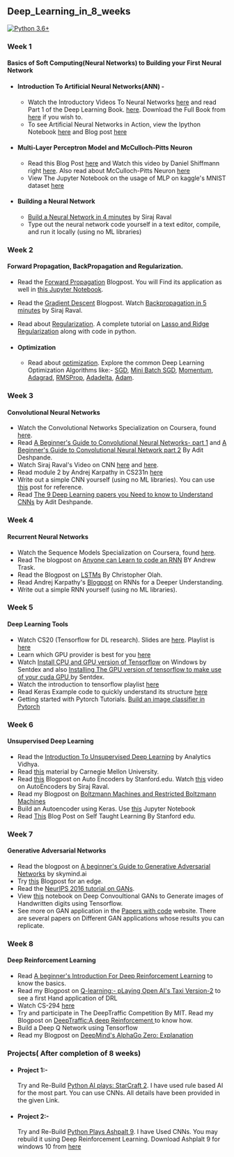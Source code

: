 ## Deep_Learning_in_8_weeks
[![Python 3.6+](https://img.shields.io/badge/python%20-3.6%2B-green.svg)](https://www.python.org/downloads/)

### Week 1 
#### Basics of Soft Computing(Neural Networks) to Building your First Neural Network
- #### Introduction To Artificial Neural Networks(ANN) -
    - Watch the Introductory Videos To Neural Networks [here](https://www.youtube.com/watch?v=ZzWaow1Rvho&list=PLxt59R_fWVzT9bDxA76AHm3ig0Gg9S3So) and read Part 1 of the Deep Learning Book. 
     [here](http://www.deeplearningbook.org/). Download the Full Book from [here](https://github.com/soumyadip1995/deep-learning-by-ian-goodfellow-full-pdf/blob/master/deeplearningbook.pdf) if you wish to.
     - To see Artificial Neural Networks in Action, view the Ipython Notebook [here](https://github.com/soumyadip1995/Deep_Learning_in_8_weeks/blob/master/Week%201%20Notebooks/part1.ipynb) and Blog post [here](https://www.bogotobogo.com/python/scikit-learn/Artificial-Neural-Network-ANN-1-Introduction.php)
 - #### Multi-Layer Perceptron Model and McCulloch-Pitts Neuron
      - Read this Blog Post [here](https://skymind.ai/wiki/multilayer-perceptron) and Watch this video by Daniel Shiffmann right [here](https://www.youtube.com/watch?v=u5GAVdLQyIg&t=16s). Also read about McCulloch-Pitts Neuron [here](https://towardsdatascience.com/mcculloch-pitts-model-5fdf65ac5dd1)
      - View The Jupyter Notebook on the usage of MLP on kaggle's MNIST dataset [here](https://github.com/soumyadip1995/Deep_Learning_in_8_weeks/blob/master/Week%201%20Notebooks/Kaggle-MNIST-Multilayer-Perceptron.ipynb)
      
 -  #### Building a Neural Network
      - [Build a Neural Network in 4 minutes](https://www.youtube.com/watch?v=h3l4qz76JhQ) by Siraj Raval
      - Type out the neural network code yourself in a text editor, compile, and run it locally (using no ML libraries)

### Week 2
#### Forward Propagation,  BackPropagation and Regularization.
- Read the [Forward Propagation](https://www.bogotobogo.com/python/scikit-learn/Artificial-Neural-Network-ANN-2-Forward-Propagation.php) Blogpost. You will Find its application as well in [this Jupyter Notebook](https://github.com/soumyadip1995/Deep_Learning_in_8_weeks/blob/master/Week%202%20Notebooks/part2.ipynb). 
- Read the [Gradient Descent](https://www.analyticsvidhya.com/blog/2017/03/introduction-to-gradient-descent-algorithm-along-its-variants/) Blogpost. Watch [ Backpropagation in 5 minutes](https://www.youtube.com/watch?v=q555kfIFUCM) by Siraj Raval.
- Read about [Regularization](https://towardsdatascience.com/regularization-in-machine-learning-76441ddcf99a). A complete tutorial on [Lasso and Ridge Regularization](https://www.analyticsvidhya.com/blog/2016/01/complete-tutorial-ridge-lasso-regression-python/) along with code in python.

- #### Optimization
     -  Read about [optimization](https://www.d2l.ai/chapter_optimization/optimization-intro.html). Explore the common Deep Learning Optimization Algorithms like:- [SGD](https://www.d2l.ai/chapter_optimization/sgd.html), [Mini Batch SGD](https://www.d2l.ai/chapter_optimization/minibatch-sgd.html), [Momentum](https://www.d2l.ai/chapter_optimization/momentum.html), [Adagrad](https://www.d2l.ai/chapter_optimization/adagrad.html), [RMSProp](https://www.d2l.ai/chapter_optimization/rmsprop.html), [Adadelta](https://www.d2l.ai/chapter_optimization/adadelta.html), [Adam](https://www.d2l.ai/chapter_optimization/adam.html).



### Week 3
#### Convolutional Neural Networks

- Watch the Convolutional Networks Specialization on Coursera, found [here](https://www.coursera.org/learn/convolutional-neural-networks).
- Read  [A Beginner's Guide to Convolutional Neural Networks- part 1](https://adeshpande3.github.io/A-Beginner%27s-Guide-To-Understanding-Convolutional-Neural-Networks/) and [A Beginner's Guide to Convolutional Neural Network part 2](https://adeshpande3.github.io/adeshpande3.github.io/A-Beginner's-Guide-To-Understanding-Convolutional-Neural-Networks-Part-2/) By Adit Deshpande. 
- Watch Siraj Raval's Video on CNN [here](https://www.youtube.com/watch?v=FTr3n7uBIuE&t=1782s) and [here](https://www.youtube.com/watch?v=cAICT4Al5Ow&t=4s).
- Read module 2 by Andrej Karpathy in CS231n [here](http://cs231n.github.io/)
- Write out a simple CNN yourself (using no ML libraries). You can use [this](https://towardsdatascience.com/convolutional-neural-networks-from-the-ground-up-c67bb41454e1) post for reference.
- Read [The 9 Deep Learning papers you Need to know to Understand CNNs](https://adeshpande3.github.io/adeshpande3.github.io/The-9-Deep-Learning-Papers-You-Need-To-Know-About.html) by Adit Deshpande.


### Week 4
#### Recurrent Neural Networks

- Watch the Sequence Models Specialization on Coursera, found [here](https://www.coursera.org/learn/nlp-sequence-models).
- Read The blogpost on [Anyone can Learn to code an RNN](https://iamtrask.github.io/2015/11/15/anyone-can-code-lstm/) BY Andrew Trask.
- Read the Blogpost on [LSTMs](https://colah.github.io/posts/2015-08-Understanding-LSTMs/) By Christopher Olah.
- Read Andrej Karpathy's [Blogpost](http://karpathy.github.io/2015/05/21/rnn-effectiveness/) on RNNs for a Deeper Understanding.
- Write out a simple RNN yourself (using no ML libraries).


### Week 5
#### Deep Learning Tools

- Watch CS20 (Tensorflow for DL research). Slides are [here](http://web.stanford.edu/class/cs20si/syllabus.html). Playlist is [here](https://www.youtube.com/watch?v=g-EvyKpZjmQ&list=PLDuNt91tg0urwwTQNKyUbncSDvMEl74ww)
- Learn which GPU provider is best for you [here](https://medium.com/@rupak.thakur/aws-vs-paperspace-vs-floydhub-choosing-your-cloud-gpu-partner-350150606b39)
- Watch [Install CPU and GPU version of Tensorflow](https://www.youtube.com/watch?v=r7-WPbx8VuY) on Windows by Sentdex and also [Installing The GPU version of tensorflow to make use of your cuda GPU ](https://www.youtube.com/watch?v=io6Ajf5XkaM) by Sentdex.
- Watch the introduction to tensorflow playlist [here](https://www.youtube.com/watch?v=2FmcHiLCwTU&list=PL2-dafEMk2A7EEME489DsI468AB0wQsMV)
-  Read Keras Example code to quickly understand its structure [here](https://keras.io/getting-started/sequential-model-guide/)
- Getting started with Pytorch Tutorials. [Build an image classifier in Pytorch](https://pytorch.org/tutorials/beginner/blitz/cifar10_tutorial.html#sphx-glr-beginner-blitz-cifar10-tutorial-py)


### Week 6
#### Unsupervised Deep Learning

- Read the [Introduction To Unsupervised Deep Learning](https://www.analyticsvidhya.com/blog/2018/05/essentials-of-deep-learning-trudging-into-unsupervised-deep-learning/) by Analytics Vidhya.
- Read [this](https://www.cs.cmu.edu/~rsalakhu/talk_MLSS_part2.pdf) material by Carnegie Mellon University.
- Read [this](http://ufldl.stanford.edu/tutorial/unsupervised/Autoencoders/) Blogpost on Auto Encoders by Stanford.edu. Watch [this](https://www.youtube.com/watch?v=H1AllrJ-_30) video on AutoEncoders by Siraj Raval.
- Read my Blogpost on [Boltzmann Machines and Restricted Boltzmann Machines](https://soumyadip1995.blogspot.com/2018/12/introduction-to-boltzmann-machinesand.html)
- Build an Autoencoder using Keras. Use [this](https://github.com/soumyadip1995/Deep_Learning_in_8_weeks/blob/master/Week%206%20NoteBook/vae-talk.ipynb) Jupyter Notebook
- Read [This](http://ufldl.stanford.edu/tutorial/selftaughtlearning/SelfTaughtLearning/) Blog Post on Self Taught Learning By Stanford edu.


### Week 7
#### Generative Adversarial Networks
- Read the blogpost on [A beginner's Guide to Generative Adversarial Networks](https://skymind.ai/wiki/generative-adversarial-network-gan) by skymind.ai
- Try [this](https://lilianweng.github.io/lil-log/2017/08/20/from-GAN-to-WGAN.html) Blogpost for an edge.
- Read the [NeurIPS 2016 tutorial on GANs](https://arxiv.org/pdf/1701.00160.pdf). 
- View [this](https://github.com/soumyadip1995/Deep_Learning_in_8_weeks/blob/master/Week%208%20Notebook/Copy_of_dcgan.ipynb) notebook on Deep Convoultional GANs to Generate images of Handwritten digits using Tensorflow.
- See more on GAN application in the [Papers with code](https://paperswithcode.com/search?q=GANs) website. There are several papers on Different GAN applications whose results you can replicate.

### Week 8
#### Deep Reinforcement Learning

- Read [A beginner's Introduction For Deep Reinforcement Learning](https://skymind.ai/wiki/deep-reinforcement-learning) to know the basics.
- Read my Blogpost on [Q-learning:- pLaying Open AI's Taxi Version-2](https://soumyadip1995.blogspot.com/2019/01/q-learning-playing-openais-taxi-version.html) to see a first Hand application of DRL
- Watch CS-294 [here](http://rail.eecs.berkeley.edu/deeprlcourse/)
- Try and participate in The DeepTraffic Competition By MIT. Read my Blogpost on [DeepTraffic:A deep Reinforcement ](https://soumyadip1995.blogspot.com/2019/01/deeptraffic-deep-reinforcement-learning.html) to know how.
- Build a Deep Q Network using Tensorflow
- Read my Blogpost on [DeepMind's AlphaGo Zero: Explanation](https://soumyadip1995.blogspot.com/2019/01/deepminds-alphagozero-explanation.html)

### Projects( After completion of 8 weeks)

- #### Project 1:- 
  Try and Re-Build [Python AI plays: StarCraft 2](https://soumyadip1995.blogspot.com/p/python-ai-plays-starcraft-2-tutorials.html). I have used rule based AI for the most part. You can use CNNs. All details have been provided in the given Link.
  
- #### Project 2:-
   Try and Re-Build [Python Plays Ashpalt 9](https://github.com/soumyadip1995/python-plays-Asphalt-9-legend). I have Used CNNs. You may rebuild it using Deep Reinforcement Learning. Download Ashplalt 9 for windows 10 from [here](https://www.microsoft.com/store/productId/9NZQPT0MWTD0)
